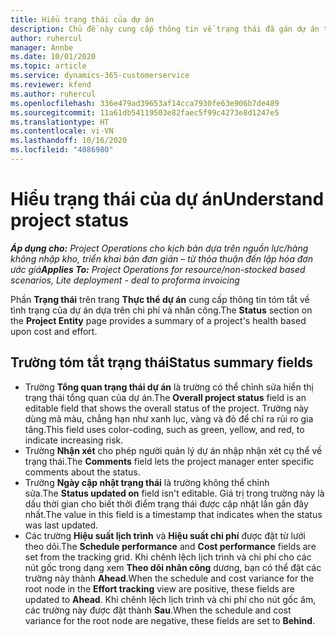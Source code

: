 ```yaml
---
title: Hiểu trạng thái của dự án
description: Chủ đề này cung cấp thông tin về trạng thái đã gán dự án trong Dynamics 365 Project Operations.
author: ruhercul
manager: Annbe
ms.date: 10/01/2020
ms.topic: article
ms.service: dynamics-365-customerservice
ms.reviewer: kfend
ms.author: ruhercul
ms.openlocfilehash: 336e479ad39653af14cca7930fe63e906b7de489
ms.sourcegitcommit: 11a61db54119503e82faec5f99c4273e8d1247e5
ms.translationtype: HT
ms.contentlocale: vi-VN
ms.lasthandoff: 10/16/2020
ms.locfileid: "4086980"
---
```

# <a name="understand-project-status"></a><span data-ttu-id="2f0b7-103">Hiểu trạng thái của dự án</span><span class="sxs-lookup"><span data-stu-id="2f0b7-103">Understand project status</span></span>

<span data-ttu-id="2f0b7-104">_**Áp dụng cho:** Project Operations cho kịch bản dựa trên nguồn lực/hàng không nhập kho, triển khai bản đơn giản – từ thỏa thuận đến lập hóa đơn ước giá_</span><span class="sxs-lookup"><span data-stu-id="2f0b7-104">_**Applies To:** Project Operations for resource/non-stocked based scenarios, Lite deployment - deal to proforma invoicing_</span></span>


<span data-ttu-id="2f0b7-105">Phần **Trạng thái** trên trang **Thực thể dự án** cung cấp thông tin tóm tắt về tình trạng của dự án dựa trên chi phí và nhân công.</span><span class="sxs-lookup"><span data-stu-id="2f0b7-105">The **Status** section on the **Project Entity** page provides a summary of a project's health based upon cost and effort.</span></span>


## <a name="status-summary-fields"></a><span data-ttu-id="2f0b7-106">Trường tóm tắt trạng thái</span><span class="sxs-lookup"><span data-stu-id="2f0b7-106">Status summary fields</span></span>

- <span data-ttu-id="2f0b7-107">Trường **Tổng quan trạng thái dự án** là trường có thể chỉnh sửa hiển thị trạng thái tổng quan của dự án.</span><span class="sxs-lookup"><span data-stu-id="2f0b7-107">The **Overall project status** field is an editable field that shows the overall status of the project.</span></span> <span data-ttu-id="2f0b7-108">Trường này dùng mã màu, chẳng hạn như xanh lục, vàng và đỏ để chỉ ra rủi ro gia tăng.</span><span class="sxs-lookup"><span data-stu-id="2f0b7-108">This field uses color-coding, such as green, yellow, and red, to indicate increasing risk.</span></span> 
- <span data-ttu-id="2f0b7-109">Trường **Nhận xét** cho phép người quản lý dự án nhập nhận xét cụ thể về trạng thái.</span><span class="sxs-lookup"><span data-stu-id="2f0b7-109">The **Comments** field lets the project manager enter specific comments about the status.</span></span> 
- <span data-ttu-id="2f0b7-110">Trường **Ngày cập nhật trạng thái** là trường không thể chỉnh sửa.</span><span class="sxs-lookup"><span data-stu-id="2f0b7-110">The **Status updated on** field isn't editable.</span></span> <span data-ttu-id="2f0b7-111">Giá trị trong trường này là dấu thời gian cho biết thời điểm trạng thái được cập nhật lần gần đây nhất.</span><span class="sxs-lookup"><span data-stu-id="2f0b7-111">The value in this field is a timestamp that indicates when the status was last updated.</span></span>
- <span data-ttu-id="2f0b7-112">Các trường **Hiệu suất lịch trình** và **Hiệu suất chi phí** được đặt từ lưới theo dõi.</span><span class="sxs-lookup"><span data-stu-id="2f0b7-112">The **Schedule performance** and **Cost performance** fields are set from the tracking grid.</span></span> <span data-ttu-id="2f0b7-113">Khi chênh lệch lịch trình và chi phí cho các nút gốc trong dạng xem **Theo dõi nhân công** dương, bạn có thể đặt các trường này thành **Ahead**.</span><span class="sxs-lookup"><span data-stu-id="2f0b7-113">When the schedule and cost variance for the root node in the **Effort tracking** view are positive, these fields are updated to **Ahead**.</span></span> <span data-ttu-id="2f0b7-114">Khi chênh lệch lịch trình và chi phí cho nút gốc âm, các trường này được đặt thành **Sau**.</span><span class="sxs-lookup"><span data-stu-id="2f0b7-114">When the schedule and cost variance for the root node are negative, these fields are set to **Behind**.</span></span>
